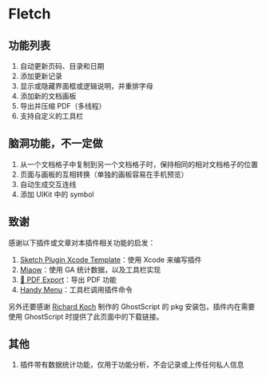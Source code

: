 # Fletch

## 功能列表
1. 自动更新页码、目录和日期
2. 添加更新记录
3. 显示或隐藏界面框或逻辑说明，并重排字母
4. 添加新的文档画板
5. 导出并压缩 PDF（多线程）
6. 支持自定义的工具栏

## 脑洞功能，不一定做
1. 从一个文档格子中复制到另一个文档格子时，保持相同的相对文档格子的位置
2. 页面与画板的互相转换（单独的画板容易在手机预览）
3. 自动生成交互连线
4. 添加 UIKit 中的 symbol

## 致谢
感谢以下插件或文章对本插件相关功能的启发：
1. [Sketch Plugin Xcode Template](https://blog.magicsketch.io/sketch-plugin-xcode-template-c8236a6f7fff)：使用 Xcode 来编写插件
2. [Miaow](https://github.com/weixin/Miaow)：使用 GA 统计数据，以及工具栏实现
3. [📕 PDF Export](https://github.com/DWilliames/PDF-export-sketch-plugin)：导出 PDF 功能
4. [Handy Menu](https://github.com/sergeishere/HandyMenu-SketchPlugin)：工具栏调用插件命令

另外还要感谢 [Richard Koch](https://pages.uoregon.edu/koch/) 制作的 GhostScript 的 pkg 安装包，插件内在需要使用 GhostScript 时提供了此页面中的下载链接。

## 其他
1. 插件带有数据统计功能，仅用于功能分析，不会记录或上传任何私人信息